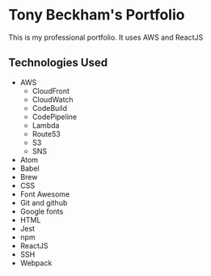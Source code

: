 # Tony Beckham's Portfolio
This is my professional portfolio. It uses AWS and ReactJS

## Technologies Used

* AWS
  * CloudFront
  * CloudWatch
  * CodeBuild
  * CodePipeline
  * Lambda
  * Route53
  * S3
  * SNS
* Atom
* Babel
* Brew
* CSS
* Font Awesome
* Git and github
* Google fonts
* HTML
* Jest
* npm
* ReactJS
* SSH
* Webpack
